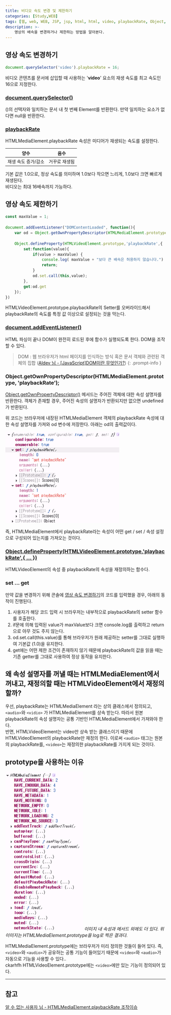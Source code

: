 ```yaml
---
title: 비디오 속도 변경 및 제한하기
categories: [Study,WEB]
tags: [웹, web, WEB, JSP, jsp, html, html, video, playbackRate, Object, defineProperty]
description: >-
    영상의 배속을 변경하거나 제한하는 방법을 알아본다.
---
```


## 영상 속도 변경하기

```js
document.querySelector('video').playbackRate = 16;
```

비디오 콘텐츠를 문서에 삽입할 때 사용하는 '**video**' 요소의 재생 속도를 최고 속도인 16으로 지정한다.


### [document.querySelector()](https://developer.mozilla.org/ko/docs/Web/API/Document/querySelector)

()의 선택자와 일치하는 문서 내 첫 번째 Element를 반환한다. 만약 일치하는 요소가 없다면 null을 반환한다.


### [playbackRate](https://developer.mozilla.org/ko/docs/Web/API/HTMLMediaElement/playbackRate)

HTMLMediaElement.playbackRate 속성은 미디어가 재생되는 속도를 설정한다.<br/>

|        양수         |     음수      |
| :-----------------: | :-----------: |
| 재생 속도 증가/감소 | 거꾸로 재생됨 |

기본 값은 1.0으로, 정상 속도를 의미하며 1.0보다 작으면 느리게, 1.0보다 크면 빠르게 재생된다.<br/>
비디오는 최대 16배속까지 가능하다.


## 영상 속도 제한하기

```js
const maxValue = 1;

document.addEventListener("DOMContentLoaded", function(){
    var od = Object.getOwnPropertyDescriptor(HTMLMediaElement.prototype, 'playbackRate');

    Object.defineProperty(HTMLVideoElement.prototype,'playbackRate',{
        set:function(value){
            if(value > maxValue) {
                console.log( maxValue + "보다 큰 배속은 허용하지 않습니다.")
                return;
            }
            od.set.call(this,value);
        },
        get:od.get
    });
})
```

HTMLVideoElement.prototype.playbackRate의 Setter를 오버라이드해서 playbackRate의 속도를 특정 값 이상으로 설정되는 것을 막는다.


### [document.addEventListener()](https://www.javascripttutorial.net/javascript-dom/javascript-domcontentloaded/)

HTML 파싱이 끝나 DOM이 완전히 로드된 후에 함수가 실행되도록 한다. DOM을 조작할 수 있다.

> DOM : 웹 브라우저가 html 페이지를 인식하는 방식 혹은 문서 객체와 관련된 객체의 집합 ([Aldev 님 - [JavaScript]DOM이란 무엇인가?](https://m.blog.naver.com/magnking/220972680805))
{: .prompt-info }


### Object.getOwnPropertyDescriptor(HTMLMediaElement.prototype, 'playbackRate');

[Object.getOwnPropertyDescriptor()](https://developer.mozilla.org/ko/docs/Web/JavaScript/Reference/Global_Objects/Object/getOwnPropertyDescriptor) 메서드는 주어진 객체에 대한 속성 설명자를 반환한다. 객체가 존재할 경우, 주어진 속성의 설명자가 반환되지만 없으면 undefined가 반환된다. <br/>

위 코드는 브라우저에 내장된 HTMLMediaElement 객체의 playbackRate 속성에 대한 속성 설명자를 가져와 od 변수에 저장한다. 아래는 od의 출력값이다.<br/>

![od](/assets/img/post_img/blog_img/palybackrate_return.png)

즉, HTMLMediaElement에서 playbackRate라는 속성이 어떤 get / set / 속성 설정으로 구성되어 있는지를 가져오는 것이다.


### [Object.defineProperty(HTMLVideoElement.prototype,'playbackRate',{ ... })](https://developer.mozilla.org/ko/docs/Web/JavaScript/Reference/Global_Objects/Object/defineProperty)

HTMLVideoElement의 속성 중 playbackRate의 속성을 재정의하는 함수다.


### set ... get

만약 값을 변경하기 위해 콘솔에 [영상 속도 변경하기](#영상-속도-변경하기)의 코드를 입력했을 경우, 아래의 동작이 진행된다.

1. 사용자가 해당 코드 입력 시 브라우저는 내부적으로 playbackRate의 setter 함수를 호출한다.
2. if문에 의해 입력된 value가 maxValue보다 크면 console.log를 출력하고 return으로 아무 것도 주지 않는다.
3. od.set.call(this.value)를 통해 브라우저가 원래 제공하는 setter를 그대로 실행하여 기본값 (1.0)을 유지한다.
4. get에는 어떤 제한 조건이 존재하지 않기 때문에 playbackRate의 값을 읽을 때는 기존 getter를 그대로 사용하여 정상 동작을 유지한다.


## 왜 속성 설명자를 꺼낼 때는 HTMLMediaElement에서 꺼내고, 재정의할 때는 HTMLVideoElement에서 재정의할까?

우선, playbackRate는 HTMLMediaElement 라는 상의 클래스에서 정의되고, `<audio>`와 `<vidio>` 가 HTMLMediaElement를 상속 받는다. 따라서 원본 playbackRate의 속성 설명자는 공통 기반인 HTMLMediaElement에서 가져와야 한다.<br/>
반면, HTMLVideoElement는 video만 상속 받는 클래스이기 때문에 HTMLVideoElement의 playbackRate만 재정의 한다. 이로써 `<audio>` 태그는 원본의 playbackRate를, `<video>`는 재정의한 playbackRate를 가지게 되는 것이다.


## prototype을 사용하는 이유

![외에도 더 있음](/assets/img/post_img/blog_img/prototype.png)
_이미지 내 속성과 메서드 외에도 더 있다. 위 이미지는 HTMLMediaElement.prototype을 log로 찍은 결과다._

HTMLMediaElement.prototype에는 브라우저가 미리 정의한 것들이 들어 있다. 즉, `<video>`와 `<audio>`가 공유하는 공통 기능이 들어있기 때문에 `<video>`와 `<audio>`가 자동으로 기능을 사용할 수 있다..<br/>
ckarhfh HTMLVideoElement.prototype에는 `<video>`에만 있는 기능이 정의되어 있다.


---

## 참고

[알 수 없는 사용자 님 - HTMLMediaElement.playbackRate 조작이슈](https://programmingnote.tistory.com/82)